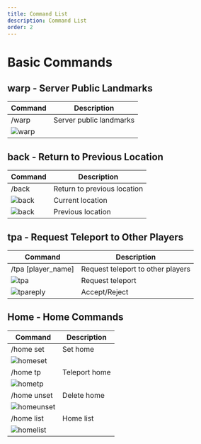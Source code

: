 ```yaml
---
title: Command List
description: Command List
order: 2
---
```


# Basic Commands

## warp - Server Public Landmarks

| Command | Description |
| --- | --- |
| /warp | Server public landmarks |
| ![warp](/assets/GameplayGuide/command-list/command-list01.png) | |

## back - Return to Previous Location

| Command | Description |
| --- | --- |
| /back | Return to previous location | 
| ![back](/assets/GameplayGuide/command-list/command-list02.png) | Current location |
| ![back](/assets/GameplayGuide/command-list/command-list03.png) | Previous location |




## tpa - Request Teleport to Other Players
| Command | Description |
| --- | --- |
| /tpa \[player_name\] | Request teleport to other players |
| ![tpa](/assets/GameplayGuide/command-list/command-list04.png) | Request teleport |
| ![tpareply](/assets/GameplayGuide/command-list/command-list05.png) | Accept/Reject |



## Home - Home Commands
| Command | Description |
| --- | --- |
| /home set | Set home |
| ![homeset](/assets/GameplayGuide/command-list/command-list06.png) | |
| /home tp | Teleport home |
| ![hometp](/assets/GameplayGuide/command-list/command-list07.png) | |
| /home unset | Delete home |
| ![homeunset](/assets/GameplayGuide/command-list/command-list08.png) | |
| /home list | Home list |
| ![homelist](/assets/GameplayGuide/command-list/command-list09.png) | |


<Contributors />

<GitHistoryInformation />